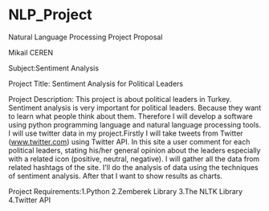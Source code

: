# NLP_Project
Natural Language Processing Project Proposal

Mikail CEREN

Subject:Sentiment Analysis

Project Title: Sentiment Analysis for Political Leaders

Project Description: This project is about political leaders in Turkey. Sentiment analysis is very important for political leaders. Because they want to learn what people think about them. Therefore I will develop a software using python programming language and natural language processing tools. I will use twitter data in my project.Firstly I will take tweets from Twitter (www.twitter.com) using Twitter API. In this site a user comment for each political leaders, stating his/her general opinion about the leaders especially with a related icon (positive, neutral, negative). I will gather all the data from related hashtags  of the site. I'll do the analysis of data using the techniques of sentiment analysis. After that I want to show results as charts.

Project Requirements:1.Python 
			         2.Zemberek Library
                     3.The NLTK Library
 			         4.Twitter API
